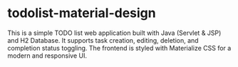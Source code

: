 # todolist-material-design
This is a simple TODO list web application built with Java (Servlet &amp; JSP) and H2 Database. It supports task creation, editing, deletion, and completion status toggling. The frontend is styled with Materialize CSS for a modern and responsive UI.
